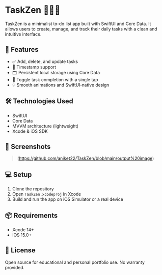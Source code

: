 # TaskZen 🧘‍♂️📝

TaskZen is a minimalist to-do list app built with SwiftUI and Core Data. It allows users to create, manage, and track their daily tasks with a clean and intuitive interface.

## 🚀 Features

- ✅ Add, delete, and update tasks
- 📆 Timestamp support
- 🗂 Persistent local storage using Core Data
- 🔄 Toggle task completion with a single tap
- 💡 Smooth animations and SwiftUI-native design

## 🛠 Technologies Used

- SwiftUI
- Core Data
- MVVM architecture (lightweight)
- Xcode & iOS SDK
## 📸 Screenshots

> (https://github.com/aniket22/TaskZen/blob/main/output%20image)
## 💻 Setup

1. Clone the repository
2. Open `TaskZen.xcodeproj` in Xcode
3. Build and run the app on iOS Simulator or a real device

## 📦 Requirements

- Xcode 14+
- iOS 15.0+

## 📄 License

Open source for educational and personal portfolio use. No warranty provided.
